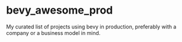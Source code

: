 # bevy_awesome_prod
My curated list of projects using bevy in production, preferably with a company or a business model in mind.
